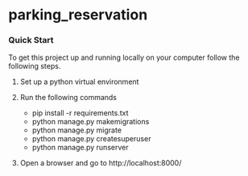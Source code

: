# parking_reservation

### Quick Start
To get this project up and running locally on your computer follow the following steps.
1. Set up a python virtual environment
2. Run the following commands
    * pip install -r requirements.txt
    * python manage.py makemigrations
    * python manage.py migrate
    * python manage.py createsuperuser
    * python manage.py runserver
   
3. Open a browser and go to http://localhost:8000/